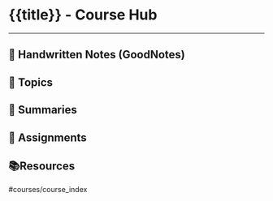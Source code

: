 # {{title}} - Course Hub
---
## 📄 Handwritten Notes (GoodNotes)


## 📔 Topics


## 📝 Summaries


## 📑 Assignments


## 📚Resources


#courses/course_index